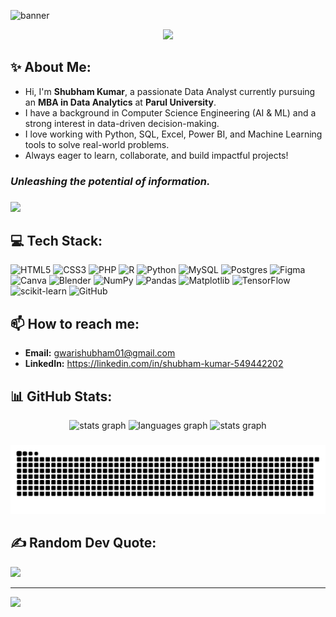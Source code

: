 ![banner](https://github.com/user-attachments/assets/48aded24-6dc3-4919-9e25-d1357f279bbe)

<div align="center">
  <img src="https://profile-counter.glitch.me/gwarishubham01/count.svg?"  />
</div>

###

## **✨ About Me:**
- Hi, I'm **Shubham Kumar**, a passionate Data Analyst currently pursuing an **MBA in Data Analytics** at **Parul University**.
- I have a background in Computer Science Engineering (AI & ML) and a strong interest in data-driven decision-making.
- I love working with Python, SQL, Excel, Power BI, and Machine Learning tools to solve real-world problems.
- Always eager to learn, collaborate, and build impactful projects!
###

### ***Unleashing the potential of information.***



###

<div align="left">
  <img height="170" src="https://user-images.githubusercontent.com/74038190/216649421-9e9387cc-b2d3-4375-97e2-f4c43373d3ae.gif"  />
</div>

###

## **💻 Tech Stack:**
![HTML5](https://img.shields.io/badge/html5-%23E34F26.svg?style=for-the-badge&logo=html5&logoColor=white) ![CSS3](https://img.shields.io/badge/css3-%231572B6.svg?style=for-the-badge&logo=css3&logoColor=white) ![PHP](https://img.shields.io/badge/php-%23777BB4.svg?style=for-the-badge&logo=php&logoColor=white) ![R](https://img.shields.io/badge/r-%23276DC3.svg?style=for-the-badge&logo=r&logoColor=white) ![Python](https://img.shields.io/badge/python-3670A0?style=for-the-badge&logo=python&logoColor=ffdd54) ![MySQL](https://img.shields.io/badge/mysql-4479A1.svg?style=for-the-badge&logo=mysql&logoColor=white) ![Postgres](https://img.shields.io/badge/postgres-%23316192.svg?style=for-the-badge&logo=postgresql&logoColor=white) ![Figma](https://img.shields.io/badge/figma-%23F24E1E.svg?style=for-the-badge&logo=figma&logoColor=white) ![Canva](https://img.shields.io/badge/Canva-%2300C4CC.svg?style=for-the-badge&logo=Canva&logoColor=white) ![Blender](https://img.shields.io/badge/blender-%23F5792A.svg?style=for-the-badge&logo=blender&logoColor=white) ![NumPy](https://img.shields.io/badge/numpy-%23013243.svg?style=for-the-badge&logo=numpy&logoColor=white) ![Pandas](https://img.shields.io/badge/pandas-%23150458.svg?style=for-the-badge&logo=pandas&logoColor=white) ![Matplotlib](https://img.shields.io/badge/Matplotlib-%23ffffff.svg?style=for-the-badge&logo=Matplotlib&logoColor=black) ![TensorFlow](https://img.shields.io/badge/TensorFlow-%23FF6F00.svg?style=for-the-badge&logo=TensorFlow&logoColor=white) ![scikit-learn](https://img.shields.io/badge/scikit--learn-%23F7931E.svg?style=for-the-badge&logo=scikit-learn&logoColor=white) ![GitHub](https://img.shields.io/badge/github-%23121011.svg?style=for-the-badge&logo=github&logoColor=white)

###

## **📫 How to reach me:**
- **Email:** gwarishubham01@gmail.com
- **LinkedIn:** https://linkedin.com/in/shubham-kumar-549442202

###

## **📊 GitHub Stats:**
<div align="center">
  <img src="https://github-readme-stats.vercel.app/api?username=gwarishubham01&theme=dark&hide_border=false&include_all_commits=false&count_private=false" height="150" alt="stats graph"  />
  <img src="https://github-readme-stats.vercel.app/api/top-langs/?username=gwarishubham01&theme=dark&hide_border=false&include_all_commits=false&count_private=false&layout=compact" height="150" alt="languages graph"  />
  <img src="https://nirzak-streak-stats.vercel.app/?user=gwarishubham01&theme=dark&hide_border=false" height="150" alt="stats graph" width="800" />
</div>


###

<img src="https://raw.githubusercontent.com/gwarishubham01/gwarishubham01/output/snake.svg" alt="Snake animation" />

###

###
## **✍️ Random Dev Quote:**
![](https://quotes-github-readme.vercel.app/api?type=horizontal&theme=radical)

---
[![](https://visitcount.itsvg.in/api?id=gwarishubham01&icon=0&color=0)](https://visitcount.itsvg.in)







<!-- Proudly created with GPRM ( https://gprm.itsvg.in ) -->
